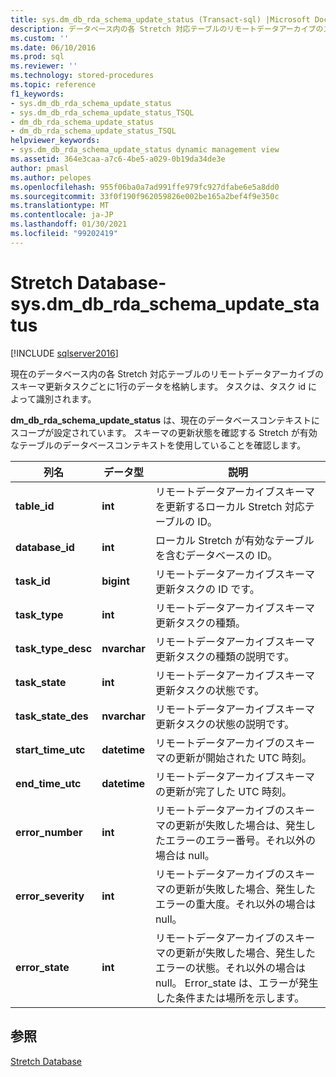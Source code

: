 ```yaml
---
title: sys.dm_db_rda_schema_update_status (Transact-sql) |Microsoft Docs
description: データベース内の各 Stretch 対応テーブルのリモートデータアーカイブのスキーマ更新タスクごとに1行のデータを格納 sys.dm_db_rda_schema_update_status 方法について説明します。
ms.custom: ''
ms.date: 06/10/2016
ms.prod: sql
ms.reviewer: ''
ms.technology: stored-procedures
ms.topic: reference
f1_keywords:
- sys.dm_db_rda_schema_update_status
- sys.dm_db_rda_schema_update_status_TSQL
- dm_db_rda_schema_update_status
- dm_db_rda_schema_update_status_TSQL
helpviewer_keywords:
- sys.dm_db_rda_schema_update_status dynamic management view
ms.assetid: 364e3caa-a7c6-4be5-a029-0b19da34de3e
author: pmasl
ms.author: pelopes
ms.openlocfilehash: 955f06ba0a7ad991ffe979fc927dfabe6e5a8dd0
ms.sourcegitcommit: 33f0f190f962059826e002be165a2bef4f9e350c
ms.translationtype: MT
ms.contentlocale: ja-JP
ms.lasthandoff: 01/30/2021
ms.locfileid: "99202419"
---
```

# <a name="stretch-database---sysdm_db_rda_schema_update_status"></a>Stretch Database-sys.dm_db_rda_schema_update_status
[!INCLUDE [sqlserver2016](../../includes/applies-to-version/sqlserver2016.md)]

  現在のデータベース内の各 Stretch 対応テーブルのリモートデータアーカイブのスキーマ更新タスクごとに1行のデータを格納します。 タスクは、タスク id によって識別されます。  
  
 **dm_db_rda_schema_update_status** は、現在のデータベースコンテキストにスコープが設定されています。 スキーマの更新状態を確認する Stretch が有効なテーブルのデータベースコンテキストを使用していることを確認します。  
  
|列名|データ型|説明|  
|-----------------|---------------|-----------------|  
|**table_id**|**int**|リモートデータアーカイブスキーマを更新するローカル Stretch 対応テーブルの ID。|  
|**database_id**|**int**|ローカル Stretch が有効なテーブルを含むデータベースの ID。|  
|**task_id**|**bigint**|リモートデータアーカイブスキーマ更新タスクの ID です。|  
|**task_type**|**int**|リモートデータアーカイブスキーマ更新タスクの種類。|  
|**task_type_desc**|**nvarchar**|リモートデータアーカイブスキーマ更新タスクの種類の説明です。|  
|**task_state**|**int**|リモートデータアーカイブスキーマ更新タスクの状態です。|  
|**task_state_des**|**nvarchar**|リモートデータアーカイブスキーマ更新タスクの状態の説明です。|  
|**start_time_utc**|**datetime**|リモートデータアーカイブのスキーマの更新が開始された UTC 時刻。|  
|**end_time_utc**|**datetime**|リモートデータアーカイブスキーマの更新が完了した UTC 時刻。|  
|**error_number**|**int**|リモートデータアーカイブのスキーマの更新が失敗した場合は、発生したエラーのエラー番号。それ以外の場合は null。|  
|**error_severity**|**int**|リモートデータアーカイブのスキーマの更新が失敗した場合、発生したエラーの重大度。それ以外の場合は null。|  
|**error_state**|**int**|リモートデータアーカイブのスキーマの更新が失敗した場合、発生したエラーの状態。それ以外の場合は null。 Error_state は、エラーが発生した条件または場所を示します。|  
  
## <a name="see-also"></a>参照  
 [Stretch Database](../../sql-server/stretch-database/stretch-database.md)  
  
  
